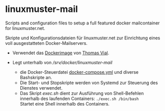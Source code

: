 # linuxmuster-mail

Scripts and configuration files to setup a full featured docker mailcontainer for linuxmuster.net.

Skripte und Konfigurationsdateien für linuxmuster.net zur Einrichtung eines voll ausgestatteten Docker-Mailservers.

- Verwendet das [Dockerimage](https://hub.docker.com/r/tvial/docker-mailserver/) von [Thomas Vial](https://hub.docker.com/r/tvial).

- Legt unterhalb von _/srv/docker/linuxmuster-mail_
  - die Docker-Steuerdatei  [docker-compose.yml](https://github.com/linuxmuster/linuxmuster-mail/blob/master/share/templates/docker/docker-compose.yml) und diverse Bashskripte an.
  - Die Start- und Stopskripte werden von Systemd zur Steuerung des Dienstes verwendet.
  - Das Skript _exec.sh_ dient zur Ausführung von Shell-Befehlen innerhalb des laufenden Containers:
    `./exec.sh /bin/bash`  
    Startet eine Shell innerhalb des Containers.
